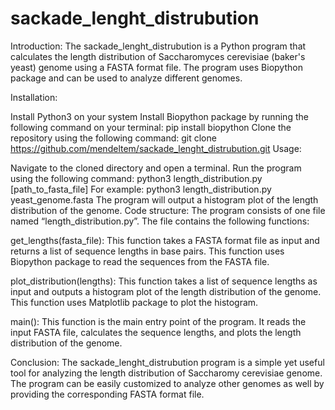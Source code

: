 # sackade_lenght_distrubution
Introduction: The sackade_lenght_distrubution is a Python program that calculates the length distribution of Saccharomyces cerevisiae (baker's yeast) genome using a FASTA format file. The program uses Biopython package and can be used to analyze different genomes.

Installation:

Install Python3 on your system
Install Biopython package by running the following command on your terminal: pip install biopython
Clone the repository using the following command: git clone https://github.com/mendeltem/sackade_lenght_distrubution.git
Usage:

Navigate to the cloned directory and open a terminal.
Run the program using the following command: python3 length_distribution.py [path_to_fasta_file] For example: python3 length_distribution.py yeast_genome.fasta
The program will output a histogram plot of the length distribution of the genome.
Code structure: The program consists of one file named “length_distribution.py”. The file contains the following functions:

get_lengths(fasta_file): This function takes a FASTA format file as input and returns a list of sequence lengths in base pairs. This function uses Biopython package to read the sequences from the FASTA file.

plot_distribution(lengths): This function takes a list of sequence lengths as input and outputs a histogram plot of the length distribution of the genome. This function uses Matplotlib package to plot the histogram.

main(): This function is the main entry point of the program. It reads the input FASTA file, calculates the sequence lengths, and plots the length distribution of the genome.

Conclusion: The sackade_lenght_distrubution program is a simple yet useful tool for analyzing the length distribution of Saccharomy cerevisiae genome. The program can be easily customized to analyze other genomes as well by providing the corresponding FASTA format file.
